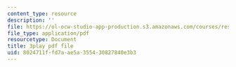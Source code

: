 ```yaml
---
content_type: resource
description: ''
file: https://ol-ocw-studio-app-production.s3.amazonaws.com/courses/res-6-012-introduction-to-probability-spring-2018/8024711ffd7aae5a355430827840e3b3_rRwWYRh8Ypg.pdf
file_type: application/pdf
resourcetype: Document
title: 3play pdf file
uid: 8024711f-fd7a-ae5a-3554-30827840e3b3
---
```

